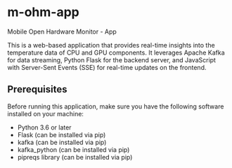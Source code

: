 # m-ohm-app
Mobile Open Hardware Monitor - App

This is a web-based application that provides real-time insights into the temperature data of CPU and GPU components. It leverages Apache Kafka for data streaming, Python Flask for the backend server, and JavaScript with Server-Sent Events (SSE) for real-time updates on the frontend.

## Prerequisites
Before running this application, make sure you have the following software installed on your machine:

- Python 3.6 or later
- Flask (can be installed via pip)
- kafka (can be installed via pip)
- kafka_python (can be installed via pip)
- pipreqs library (can be installed via pip)